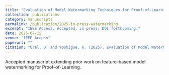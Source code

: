 ```yaml
---
title: "Evaluation of Model Watermarking Techniques for Proof-of-Learning Security Against Spoofing Attacks"
collection: publications
category: manuscripts
permalink: /publication/2025-in-press-watermarking
excerpt: "IEEE Access. Accepted, in press; DOI forthcoming."
date: 2025-07-15
venue: "IEEE Access"
paperurl: ""
citation: "Ural, O. and Yoshigoe, K. (2025). Evaluation of Model Watermarking Techniques for Proof-of-Learning Security Against Spoofing Attacks. IEEE Access. Accepted, in press; DOI forthcoming."
---
```


Accepted manuscript extending prior work on feature-based model watermarking for Proof-of-Learning.
